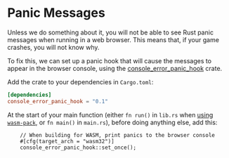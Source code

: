 # Panic Messages

Unless we do something about it, you will not be able to see Rust panic
messages when running in a web browser. This means that, if your game crashes,
you will not know why.

To fix this, we can set up a panic hook that will cause
the messages to appear in the browser console, using the
[console_error_panic_hook](https://github.com/rustwasm/console_error_panic_hook)
crate.

Add the crate to your dependencies in `Cargo.toml`:

```toml
[dependencies]
console_error_panic_hook = "0.1"
```

At the start of your main function (either `fn run()` in `lib.rs` when
[using `wasm-pack`](./wasm-pack.md), or `fn main()` in `main.rs`), before
doing anything else, add this:

```rust,no_run,noplayground
    // When building for WASM, print panics to the browser console
    #[cfg(target_arch = "wasm32")]
    console_error_panic_hook::set_once();
```

